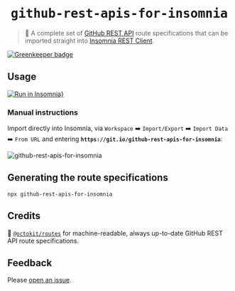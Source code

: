 <h1 align="center"><tt>github-rest-apis-for-insomnia</tt></h1>

> :100: A complete set of [GitHub REST API](https://developer.github.com/v3/) route specifications that can be imported straight into [Insomnia REST Client](https://insomnia.rest/).

[![Greenkeeper badge](https://badges.greenkeeper.io/swinton/github-rest-apis-for-insomnia.svg)](https://greenkeeper.io/)

## Usage

[![Run in Insomnia}](https://insomnia.rest/images/run.svg)](https://insomnia.rest/run/?label=GitHub%20REST%20API&uri=https%3A%2F%2Fgit.io%2Fgithub-rest-apis-for-insomnia)


### Manual instructions

Import directly into Insomnia, via `Workspace` :arrow_right: `Import/Export` :arrow_right: `Import Data` :arrow_right: `From URL` and entering **`https://git.io/github-rest-apis-for-insomnia`**:

![github-rest-apis-for-insomnia](https://user-images.githubusercontent.com/27806/53533284-ea904a00-3abf-11e9-8b0a-0bfe8358369c.gif)

## Generating the route specifications

```
npx github-rest-apis-for-insomnia
```

## Credits

:bow: [`@octokit/routes`](https://github.com/octokit/routes) for machine-readable, always up-to-date GitHub REST API route specifications.

## Feedback

Please [open an issue](/swinton/github-rest-apis-for-insomnia/issues/new).
